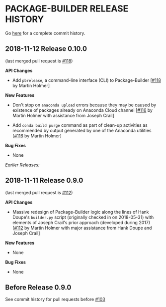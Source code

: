 PACKAGE-BUILDER RELEASE HISTORY
===============================
Go [here](https://github.com/open-source-economics/Package-Builder/pulls?q=is%3Apr+is%3Aclosed)
for a complete commit history.


2018-11-12 Release 0.10.0
-------------------------
(last merged pull request is
[#118](https://github.com/open-source-economics/Package-Builder/pull/118))

**API Changes**
- Add `pbrelease`, a command-line interface (CLI) to Package-Builder
  [[#118](https://github.com/open-source-economics/Package-Builder/pull/118)
  by Martin Holmer]

**New Features**
- Don't stop on `anaconda upload` errors because they may be caused by existence of packages already on Anaconda Cloud channel
  [[#116](https://github.com/open-source-economics/Package-Builder/pull/116)
  by Martin Holmer with assistance from Joseph Crail]

- Add `conda build purge` command as part of clean-up activities as recommended by output generated by one of the Anaconda utilities
  [[#116](https://github.com/open-source-economics/Package-Builder/pull/116)
  by Martin Holmer]

**Bug Fixes**
- None


_Earlier Releases:_


2018-11-11 Release 0.9.0
------------------------
(last merged pull request is
[#112](https://github.com/open-source-economics/Package-Builder/pull/112))

**API Changes**
- Massive redesign of Package-Builder logic along the lines of Hank Doupe's
  `builder.py` script (originally checked in on 2018-05-31) with elements of
  Joseph Crail's prior approach (developed during 2017)
  [[#112](https://github.com/open-source-economics/Package-Builder/pull/112)
  by Martin Holmer with major assistance from Hank Doupe and Joseph Crail]

**New Features**
- None

**Bug Fixes**
- None


Before Release 0.9.0
--------------------
See commit history for pull requests before
[#103](https://github.com/open-source-economics/Package-Builder/pull/103)
